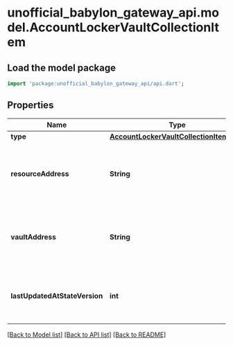 # unofficial_babylon_gateway_api.model.AccountLockerVaultCollectionItem

## Load the model package
```dart
import 'package:unofficial_babylon_gateway_api/api.dart';
```

## Properties
Name | Type | Description | Notes
------------ | ------------- | ------------- | -------------
**type** | [**AccountLockerVaultCollectionItemType**](AccountLockerVaultCollectionItemType.md) |  | 
**resourceAddress** | **String** | Bech32m-encoded human readable version of the address. | 
**vaultAddress** | **String** | Bech32m-encoded human readable version of the address. | 
**lastUpdatedAtStateVersion** | **int** | The most recent state version underlying object was modified at. | 

[[Back to Model list]](../README.md#documentation-for-models) [[Back to API list]](../README.md#documentation-for-api-endpoints) [[Back to README]](../README.md)


